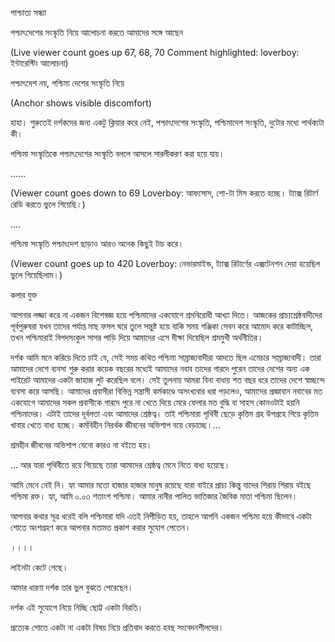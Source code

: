 পাশ্চাত্য সন্ধ্যা

পশ্চাৎদেশের সংস্কৃতি নিয়ে আলোচনা করতে আমাদের সঙ্গে আছেন  

(Live viewer count goes up 67, 68, 70
Comment highlighted: loverboy: ইন্টারেস্টিং আলোচনা)

পশ্চাৎদেশ নয়, পশ্চিমা দেশের সংস্কৃতি নিয়ে 

(Anchor shows visible discomfort)

হাহা। শুরুতেই দর্শকদের জন্য একটু ক্লিয়ার করে নেই, পশ্চাৎদেশের সংস্কৃতি, পশ্চিমাদেশ সংস্কৃতি, দুটোর মধ্যে পার্থক্যটা কী।

পশ্চিমা সংস্কৃতিকে পশ্চাৎদেশের সংস্কৃতি বললে আসলে সারলীকরণ করা হয়ে যায়। 

......

(Viewer count goes down to 69
Loverboy: আফসোস, শো-টা মিস করতে হচ্ছে। ট্যাক্স রিটার্ণ রেডি করতে ভুলে গিয়েছি।)

....

পশ্চিমা সংস্কৃতি পশ্চাৎদেশ ছাড়াও আরও অনেক কিছুই টাচ করে।

(Viewer count goes up to 420
Loverboy: নেভারমাইন্ড, ট্যাক্স রিটার্ণের এক্সটেনশন দেয়া হয়েছিল ভুলে গিয়েছিলাম।)

কলার যুক্ত 

আপনার লজ্জা করে না একজন বিশেষজ্ঞ হয়ে পশ্চিমাদের একযোগে শ্রমবিরোধী আখ্যা দিতে। আজকের প্রাচ্যশ্রেষ্ঠবাদীদের পূর্বপুরুষরা যখন তাদের পর্যাপ্ত মাছ ফসল ঘরে তুলে সন্তুষ্ট হয়ে বাকি সময় গঞ্জিকা সেবন করে আমোদ করে কাটাচ্ছিল, তখন পশ্চিমারাই বিপদসংকুল সাগর পাড়ি দিয়ে আমাদের এসে দীক্ষা দিয়েছিল শ্রমমুখী অর্থনীতির। 

দর্শক আমি মনে করিয়ে দিতে চাই যে, সেই সময় কথিত পশ্চিমা সাম্রাজ্যবাদীরা আদতে ছিল এমেচার সাম্রাজ্যবাদী। তারা আমাদের দেশে ব্যবসা শুরু করার কয়েক বছরের মধ্যেই আমাদের নবাব তাদের গারদে পুরেন তাদের দেশের অন্য এক পাইরেট আমাদের একটা জাহাজ লুট করেছিল বলে। সেই তুলনায় আমরা বিনা বাধায় শত বছর ধরে তাদের দেশে স্বাচ্ছন্দে ব্যবসা করে আসছি। আমাদের প্রবাসীরা বিভিন্ন সন্ত্রাসী কর্মকাণ্ডে অসংখ্যবার ধরা পড়লেও, আমাদের প্রজ্ঞাবান নবাবের মত একযোগে আমাদের সকল প্রবাসীকে গারদে পুরে না খেতে দিয়ে মেরে ফেলার মত বুদ্ধি বা সাহস কোনওটাই হয়নি পশ্চিমাদের। এটাই তাদের দূর্বলতা এবং আমাদের শ্রেষ্ঠত্ব। তাই পশ্চিমারা পৃথিবী ছেড়ে কৃত্তিম গ্রহ উপগ্রহে গিয়ে কৃত্তিম খাবার খেতে বাধ্য হচ্ছে। কর্মবিহীন নিরর্থক জীবনের অভিশাপ বয়ে বেড়াচ্ছে।...

শ্রমহীন জীবনের অভিশাপ যেনো কারও না বইতে হয়। 

... আর যারা পৃথিবীতে রয়ে গিয়েছে তারা আমাদের শ্রেষ্ঠত্ব মেনে নিতে বাধ্য হয়েছে।

আমি মেনে নেই নি। হ্যা আমার মতো হাজার হাজার মানুষ রয়েছে যারা বাইরে প্রাচ্য কিন্তু যাদের শিরায় শিরায় বইছে পশ্চিমা রক্ত। হ্যা, আমি ০.০৩ শতাংশ পশ্চিমা। আমার নানীর পালিত ভাতিজার জৈবিক মাতা পশ্চিমা ছিলেন।

আপনার কথার সূত্র ধরেই বলি পশ্চিমারা যদি এতই নিপীড়িত হয়, তাহলে আপনি একজন পশ্চিমা হয়ে কীভাবে একটা শোতে অংশগ্রহণ করে আপনার মতামত প্রকাশ করার সুযোগ পেতেন। 

।।।।

লাইনটা কেটে গেছে।

আমার ধারণা দর্শক তার ভুল বুঝতে পেরেছেন।

দর্শক এই সুযোগে নিয়ে নিচ্ছি ছোট্ট একটা বিরতি।

প্রত্যেক শোতে একটা না একটা বিষয় নিয়ে প্রতিবাদ করতে হবছ সংবেদনশীলদের।






